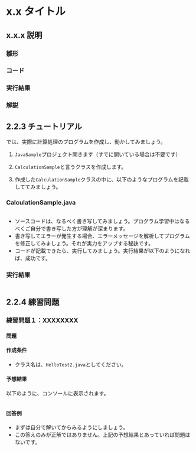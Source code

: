 # x.x タイトル

## x.x.x 説明

### 雛形

### コード

### 実行結果

### 解説

## 2.2.3 チュートリアル
では、実際に計算処理のプログラムを作成し、動かしてみましょう。

1. `JavaSample`プロジェクト開きます（すでに開いている場合は不要です）

2. `CalculationSample`と言うクラスを作成します。

3. 作成した`CalculationSample`クラスの中に、以下のようなプログラムを記載しててみましょう。

### CalculationSample.java
```java

```

- ソースコードは、なるべく書き写してみましょう。プログラム学習中はなるべくご自分で書き写した方が理解が深まります。
- 書き写してエラーが発生する場合、エラーメッセージを解析してプログラムを修正してみましょう。それが実力をアップする秘訣です。
- コードが記載できたら、実行してみましょう。実行結果が以下のようになれば、成功です。

### 実行結果

```

```

## 2.2.4 練習問題

### 練習問題１：XXXXXXXX
#### 問題


#### 作成条件
- クラス名は、`HelloTest2.java`としてください。

#### 予想結果
以下のように、コンソールに表示されます。
```

```

#### 回答例
- まずは自分で解いてからみるようにしましょう。
- この答えのみが正解ではありません。上記の予想結果とあっていれば問題はないです。

```java

```
